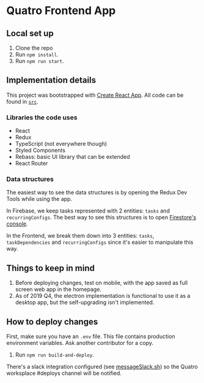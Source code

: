 # Quatro Frontend App

## Local set up

1. Clone the repo
2. Run `npm install`.
3. Run `npm run start`.

## Implementation details

This project was bootstrapped with [Create React App](https://github.com/facebookincubator/create-react-app). All code can be found in [`src`](./src).

### Libraries the code uses
* React
* Redux
* TypeScript (not everywhere though)
* Styled Components
* Rebass: basic UI library that can be extended
* React Router

### Data structures

The easiest way to see the data structures is by opening the Redux Dev Tools while using the app.

In Firebase, we keep tasks represented with 2 entities: `tasks` and `recurringConfigs`. The best way to see this structures is to open [Firestore's console](https://console.firebase.google.com/project/tasket-project/database).

In the Frontend, we break them down into 3 entities: `tasks`, `taskDependencies` and `recurringConfigs` since it's easier to manipulate this way.

## Things to keep in mind

1. Before deploying changes, test on mobile, with the app saved as full screen web app in the homepage.
2. As of 2019 Q4, the electron implementation is functional to use it as a desktop app, but the self-upgrading isn't implemented.

## How to deploy changes

First, make sure you have an `.env` file. This file contains production environment variables. Ask another contributor for a copy.

1. Run `npm run build-and-deploy`.

There's a slack integration configured (see [messageSlack.sh](./messageSlack.sh)) so the Quatro worksplace #deploys channel will be notified.
